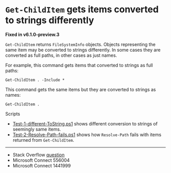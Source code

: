 # `Get-ChildItem` gets items converted to strings differently

**Fixed in v6.1.0-preview.3**

`Get-ChildItem` returns `FileSystemInfo` objects. Objects representing the same
item may be converted to strings differently. In some cases they are converted
as full paths, in other cases as just names.

For example, this command gets items that converted to strings as full paths:

    Get-ChildItem . -Include *

This command gets the same items but they are converted to strings as names:

    Get-ChildItem .

Scripts

- [Test-1-different-ToString.ps1](Test-1-different-ToString.ps1) shows different conversion to strings of seemingly same items.
- [Test-2-Resolve-Path-fails.ps1](Test-2-Resolve-Path-fails.ps1) shows how `Resolve-Path` fails with items returned from `Get-ChildItem`.

---

- Stack Overflow [question](http://stackoverflow.com/q/2744047/323582)
- Microsoft Connect 556004
- Microsoft Connect 1441999
